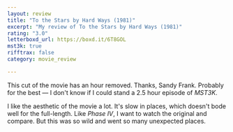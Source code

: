 ```yaml
---
layout: review
title: "To the Stars by Hard Ways (1981)"
excerpt: "My review of To the Stars by Hard Ways (1981)"
rating: "3.0"
letterboxd_url: https://boxd.it/6T8GOL
mst3k: true
rifftrax: false
category: movie_review

---
```


This cut of the movie has an hour removed. Thanks, Sandy Frank. Probably for the best — I don't know if I could stand a 2.5 hour episode of <i>MST3K</i>.

I like the aesthetic of the movie a lot. It's slow in places, which doesn't bode well for the full-length. Like <i>Phase IV</i>, I want to watch the original and compare. But this was so wild and went so many unexpected places.